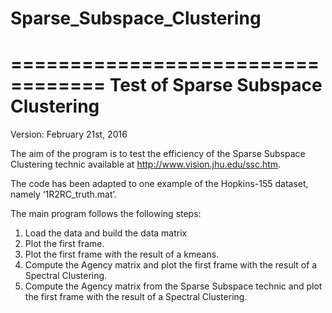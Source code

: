 # Sparse_Subspace_Clustering

==================================
Test of Sparse Subspace Clustering
==================================
Version: February 21st, 2016

The aim of the program is to test the efficiency of the Sparse Subspace Clustering technic available at http://www.vision.jhu.edu/ssc.htm. 

The code has been adapted to one example of the Hopkins-155 dataset, namely ‘1R2RC_truth.mat’. 

The main program follows the following steps:
1. Load the data and build the data matrix
2. Plot the first frame.
3. Plot the first frame with the result of a kmeans.
3. Compute the Agency matrix and plot the first frame with the result of a Spectral Clustering.
3. Compute the Agency matrix from the Sparse Subspace technic and plot the first frame with the result of a Spectral Clustering.
